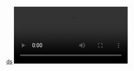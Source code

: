 [ds](https://github.com/HosseinMolazem/imdb-movies/blob/master/src/assets/20231219_143529.mp4)
![ds](https://github.com/HosseinMolazem/imdb-movies/blob/master/src/assets/20231219_143529.mp4)

